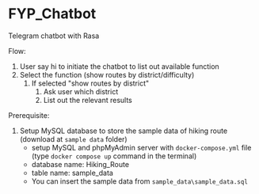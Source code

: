 # FYP_Chatbot
Telegram chatbot with Rasa

Flow:
1. User say hi to initiate the chatbot to list out available function
2. Select the function (show routes by district/difficulty)
    1. If selected "show routes by district"
        1. Ask user which district
        2. List out the relevant results

Prerequisite:
1. Setup MySQL database to store the sample data of hiking route (download at `sample data` folder)
    - setup MySQL and phpMyAdmin server with `docker-compose.yml` file (type `docker compose up` command in the terminal)
    - database name: Hiking_Route
    - table name: sample_data
    - You can insert the sample data from `sample_data\sample_data.sql`

